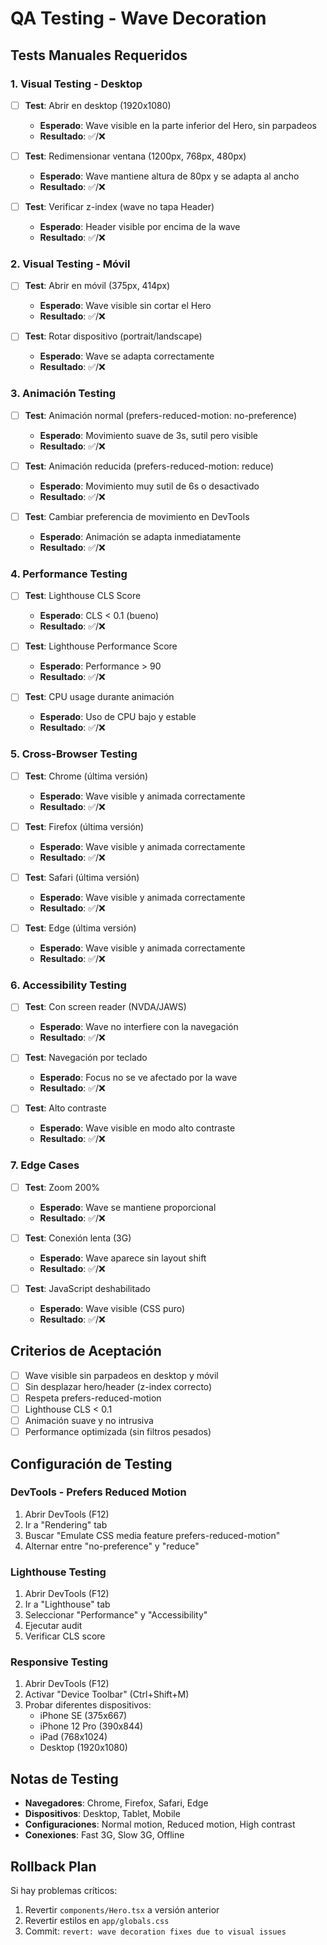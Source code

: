# QA Testing - Wave Decoration

## Tests Manuales Requeridos

### 1. **Visual Testing - Desktop**
- [ ] **Test**: Abrir en desktop (1920x1080)
  - **Esperado**: Wave visible en la parte inferior del Hero, sin parpadeos
  - **Resultado**: ✅/❌

- [ ] **Test**: Redimensionar ventana (1200px, 768px, 480px)
  - **Esperado**: Wave mantiene altura de 80px y se adapta al ancho
  - **Resultado**: ✅/❌

- [ ] **Test**: Verificar z-index (wave no tapa Header)
  - **Esperado**: Header visible por encima de la wave
  - **Resultado**: ✅/❌

### 2. **Visual Testing - Móvil**
- [ ] **Test**: Abrir en móvil (375px, 414px)
  - **Esperado**: Wave visible sin cortar el Hero
  - **Resultado**: ✅/❌

- [ ] **Test**: Rotar dispositivo (portrait/landscape)
  - **Esperado**: Wave se adapta correctamente
  - **Resultado**: ✅/❌

### 3. **Animación Testing**
- [ ] **Test**: Animación normal (prefers-reduced-motion: no-preference)
  - **Esperado**: Movimiento suave de 3s, sutil pero visible
  - **Resultado**: ✅/❌

- [ ] **Test**: Animación reducida (prefers-reduced-motion: reduce)
  - **Esperado**: Movimiento muy sutil de 6s o desactivado
  - **Resultado**: ✅/❌

- [ ] **Test**: Cambiar preferencia de movimiento en DevTools
  - **Esperado**: Animación se adapta inmediatamente
  - **Resultado**: ✅/❌

### 4. **Performance Testing**
- [ ] **Test**: Lighthouse CLS Score
  - **Esperado**: CLS < 0.1 (bueno)
  - **Resultado**: ✅/❌

- [ ] **Test**: Lighthouse Performance Score
  - **Esperado**: Performance > 90
  - **Resultado**: ✅/❌

- [ ] **Test**: CPU usage durante animación
  - **Esperado**: Uso de CPU bajo y estable
  - **Resultado**: ✅/❌

### 5. **Cross-Browser Testing**
- [ ] **Test**: Chrome (última versión)
  - **Esperado**: Wave visible y animada correctamente
  - **Resultado**: ✅/❌

- [ ] **Test**: Firefox (última versión)
  - **Esperado**: Wave visible y animada correctamente
  - **Resultado**: ✅/❌

- [ ] **Test**: Safari (última versión)
  - **Esperado**: Wave visible y animada correctamente
  - **Resultado**: ✅/❌

- [ ] **Test**: Edge (última versión)
  - **Esperado**: Wave visible y animada correctamente
  - **Resultado**: ✅/❌

### 6. **Accessibility Testing**
- [ ] **Test**: Con screen reader (NVDA/JAWS)
  - **Esperado**: Wave no interfiere con la navegación
  - **Resultado**: ✅/❌

- [ ] **Test**: Navegación por teclado
  - **Esperado**: Focus no se ve afectado por la wave
  - **Resultado**: ✅/❌

- [ ] **Test**: Alto contraste
  - **Esperado**: Wave visible en modo alto contraste
  - **Resultado**: ✅/❌

### 7. **Edge Cases**
- [ ] **Test**: Zoom 200%
  - **Esperado**: Wave se mantiene proporcional
  - **Resultado**: ✅/❌

- [ ] **Test**: Conexión lenta (3G)
  - **Esperado**: Wave aparece sin layout shift
  - **Resultado**: ✅/❌

- [ ] **Test**: JavaScript deshabilitado
  - **Esperado**: Wave visible (CSS puro)
  - **Resultado**: ✅/❌

## Criterios de Aceptación

- [ ] Wave visible sin parpadeos en desktop y móvil
- [ ] Sin desplazar hero/header (z-index correcto)
- [ ] Respeta prefers-reduced-motion
- [ ] Lighthouse CLS < 0.1
- [ ] Animación suave y no intrusiva
- [ ] Performance optimizada (sin filtros pesados)

## Configuración de Testing

### DevTools - Prefers Reduced Motion
1. Abrir DevTools (F12)
2. Ir a "Rendering" tab
3. Buscar "Emulate CSS media feature prefers-reduced-motion"
4. Alternar entre "no-preference" y "reduce"

### Lighthouse Testing
1. Abrir DevTools (F12)
2. Ir a "Lighthouse" tab
3. Seleccionar "Performance" y "Accessibility"
4. Ejecutar audit
5. Verificar CLS score

### Responsive Testing
1. Abrir DevTools (F12)
2. Activar "Device Toolbar" (Ctrl+Shift+M)
3. Probar diferentes dispositivos:
   - iPhone SE (375x667)
   - iPhone 12 Pro (390x844)
   - iPad (768x1024)
   - Desktop (1920x1080)

## Notas de Testing

- **Navegadores**: Chrome, Firefox, Safari, Edge
- **Dispositivos**: Desktop, Tablet, Mobile
- **Configuraciones**: Normal motion, Reduced motion, High contrast
- **Conexiones**: Fast 3G, Slow 3G, Offline

## Rollback Plan

Si hay problemas críticos:
1. Revertir `components/Hero.tsx` a versión anterior
2. Revertir estilos en `app/globals.css`
3. Commit: `revert: wave decoration fixes due to visual issues`
